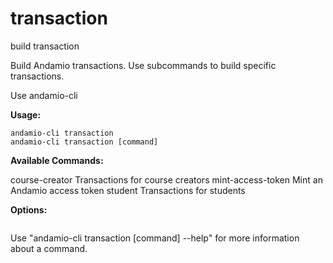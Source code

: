 # transaction
build transaction

Build Andamio transactions. Use subcommands to build specific transactions.

Use andamio-cli
  

**Usage:**
```
andamio-cli transaction
andamio-cli transaction [command]
```


**Available Commands:**

  course-creator    Transactions for course creators
  mint-access-token Mint an Andamio access token
  student           Transactions for students


**Options:**
```

```

Use "andamio-cli transaction [command] --help" for more information about a command.
